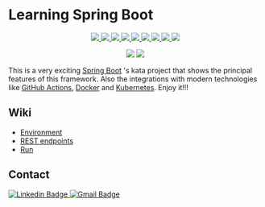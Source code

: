 # Learning Spring Boot
<p align="center">  
  <a href="https://github.com/josephrodriguez/learning-spring-boot/actions" alt="Actions">
    <img src="https://github.com/josephrodriguez/learning-spring-boot/actions/workflows/ci-cd.yaml/badge.svg" />
  </a>
  <a href="https://github.com/josephrodriguez/learning-spring-boot/issues" alt="Contribution">
    <img src="https://img.shields.io/badge/contributions-welcome-brightgreen.svg?style=flat" />
  </a>
  <a href="https://github.com/josephrodriguez/learning-spring-boot/commits/main" alt="Last commit">
    <img src="https://img.shields.io/github/last-commit/josephrodriguez/learning-spring-boot" />
  </a>
  <a href="https://github.com/josephrodriguez/learning-spring-boot/pulls" alt="Pull requests">
    <img src="https://img.shields.io/github/issues-pr-raw/josephrodriguez/learning-spring-boot" />
  </a>
  <a href="https://github.com/josephrodriguez/learning-spring-boot/issues" alt="Pull requests">
    <img src="https://img.shields.io/github/issues/josephrodriguez/learning-spring-boot" />
  </a>
  <a href="https://github.com/josephrodriguez/learning-spring-boot/graphs/traffic" alt="Visits">
    <img src="https://visitor-badge.laobi.icu/badge?page_id=josephrodriguez" />
  </a>
  <a href="https://github.com/josephrodriguez/learning-spring-boot/graphs/contributors" alt="Contributors">
    <img src="https://img.shields.io/github/contributors/josephrodriguez/springboot-starterkit" />
  </a>
  <a href="https://hub.docker.com/repository/docker/josephrodriguez/springboot-starterkit" alt="Docker">
    <img src="https://img.shields.io/docker/pulls/josephrodriguez/springboot-starterkit.svg" />
  </a>
  <a href="https://hub.docker.com/layers/172724845/josephrodriguez/learning-spring-boot/e51118b8/images/sha256-a7c95f06eaa7d47fc3fb1f36dea50438e09c0eed7e0e6ec651cfe7f5adb5d3b8?context=repo" alt="Docker">
    <img src="https://img.shields.io/badge/version-1.0.1-blue" />
  </a>
</p>   

<div align="center">
    <a alt="Java">
        <img src="https://img.shields.io/badge/Java-v1.8-orange.svg" />
    </a>
    <a alt="Spring Boot">
        <img src="https://img.shields.io/badge/Spring%20Boot-v2.6.3-brightgreen.svg" />
    </a>
</div>


This is a very exciting [Spring Boot](https://spring.io/projects/spring-boot) 's kata project that shows the principal features of this framework. Also the integrations with modern technologies like [GitHub Actions](https://docs.github.com/en/actions), [Docker](https://www.docker.com/) and [Kubernetes](https://kubernetes.io/). Enjoy it!!!

## Wiki

- [Environment](https://github.com/josephrodriguez/springboot-starterkit/wiki/Environment)
- [REST endpoints](https://github.com/josephrodriguez/springboot-starterkit/wiki/REST)
- [Run](https://github.com/josephrodriguez/springboot-starterkit/wiki/Run)


## Contact
<p>
    <a href="https://www.linkedin.com/in/josemiguelrodriguezgarcia-3a574866/" rel="nofollow">
        <img src="https://img.shields.io/badge/-josephrodriguez-blue?style=flat-square&amp;logo=Linkedin&amp;logoColor=white&amp;link=https://www.linkedin.com/in/josemiguelrodriguezgarcia-3a574866/" alt="Linkedin Badge">
    </a>
    <a href="mailto:josemrodriguez89@gmail.com" rel="nofollow">
        <img src="https://img.shields.io/badge/-josemrodriguez89@gmail.com-c14438?style=flat-square&amp;logo=Gmail&amp;logoColor=white&amp;link=mailto:kanna6501@gmail.com" alt="Gmail Badge">
    </a>
</p>
